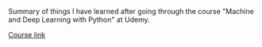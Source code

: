 Summary of things I have learned after going through the course "Machine and Deep Learning with Python" at Udemy.

[Course link](https://www.udemy.com/learning-path-python-machine-and-deep-learning-with-python/)